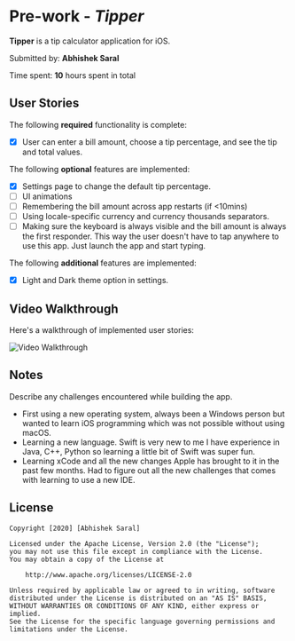 # Pre-work - *Tipper*

**Tipper** is a tip calculator application for iOS.

Submitted by: **Abhishek Saral**

Time spent: **10** hours spent in total

## User Stories

The following **required** functionality is complete:

* [x] User can enter a bill amount, choose a tip percentage, and see the tip and total values.

The following **optional** features are implemented:
* [x] Settings page to change the default tip percentage.
* [ ] UI animations
* [ ] Remembering the bill amount across app restarts (if <10mins)
* [ ] Using locale-specific currency and currency thousands separators.
* [ ] Making sure the keyboard is always visible and the bill amount is always the first responder. This way the user doesn't have to tap anywhere to use this app. Just launch the app and start typing.

The following **additional** features are implemented:

- [x] Light and Dark theme option in settings.

## Video Walkthrough 

Here's a walkthrough of implemented user stories:

<img src='https://i.imgur.com/kwVUqvK.gif' title='Video Walkthrough' width='' alt='Video Walkthrough' />

## Notes

Describe any challenges encountered while building the app.
- First using a new operating system, always been a Windows person but wanted to learn iOS programming which was not possible without using macOS.
- Learning a new language. Swift is very new to me I have experience in Java, C++, Python so learning a little bit of Swift was super fun.
- Learning xCode and all the new changes Apple has brought to it in the past few months. Had to figure out all the new challenges that comes with learning to use a new IDE.

## License

    Copyright [2020] [Abhishek Saral]

    Licensed under the Apache License, Version 2.0 (the "License");
    you may not use this file except in compliance with the License.
    You may obtain a copy of the License at

        http://www.apache.org/licenses/LICENSE-2.0

    Unless required by applicable law or agreed to in writing, software
    distributed under the License is distributed on an "AS IS" BASIS,
    WITHOUT WARRANTIES OR CONDITIONS OF ANY KIND, either express or implied.
    See the License for the specific language governing permissions and
    limitations under the License.
